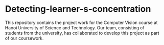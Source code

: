# Detecting-learner-s-concentration

This repository contains the project work for the Computer Vision course at Hanoi University of Science and Technology. Our team, consisting of students from the university, has collaborated to develop this project as part of our coursework.
